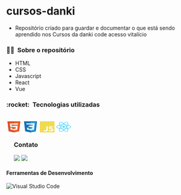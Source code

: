 # cursos-danki
- Repositório criado para guardar e documentar o que está sendo aprendido nos Cursos da danki code acesso vitalício

<h3> 👨‍💼 &nbsp;Sobre o repositório </h3>



- HTML
- CSS
- Javascript
- React
- Vue

<h3> :rocket: &nbsp;Tecnologias utilizadas </h3>

<div style="display: inline_block"><br>
 
  <img align="center" alt="isaac-HTML" height="30" width="40" src="https://raw.githubusercontent.com/devicons/devicon/master/icons/html5/html5-original.svg">  
  <img align="center" alt="isaac-CSS" height="30" width="40" src="https://raw.githubusercontent.com/devicons/devicon/master/icons/css3/css3-original.svg">
  <img align="center" alt="isaac-Js" height="30" width="40" src="https://raw.githubusercontent.com/devicons/devicon/master/icons/javascript/javascript-plain.svg">
 <img align="center" alt="isaac-React" height="30" width="40" src="https://raw.githubusercontent.com/devicons/devicon/master/icons/react/react-original.svg">
  
</div>

<div style=" margin: 20px;">  
 <h3> Contato </h3>
  <a href = "mailto:isaac.brigido@gmail.com"><img src="https://img.shields.io/badge/-Gmail-%23333?style=for-the-badge&logo=gmail&logoColor=white" target="_blank"></a>
  <a href="https://www.linkedin.com/in/isaac-br%C3%ADgido-rodrigues-dos-santos-6244312a/" target="_blank"><img src="https://img.shields.io/badge/-LinkedIn-%230077B5?style=for-the-badge&logo=linkedin&logoColor=white" target="_blank"></a> 
</div>
  
<h4> Ferramentas de Desenvolvimento </h4>

  ![Visual Studio Code](https://img.shields.io/badge/-Visual%20Studio%20Code-333333?style=flat&logo=visual-studio-code&logoColor=007ACC)
  

<br/>
